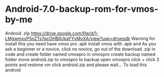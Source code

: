 # Android-7.0-backup-rom-for-vmos-by-me
Android .zip https://drive.google.com/file/d/1-LMgwmxvP5nZTs7qcOHBiIUkaYYvMvXA/view?usp=drivesdk Warning for install this you need have vmos pro .apk install vmos with .apk and As you ask a beginner or a novice, click no novice, go out of the download .zip in code and create folder named vmospro in vmospro create backup named folder move android.zip to vmospro to backup open vmospro click + click 3 points and restone vm click android.zip and please wait... To load this android
